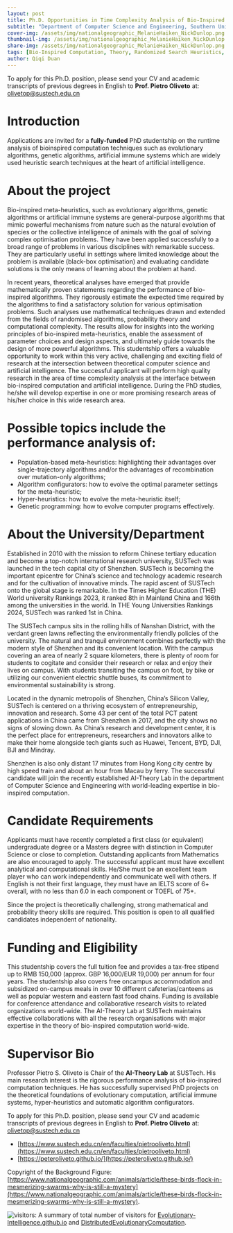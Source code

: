```yaml
---
layout: post
title: Ph.D. Opportunities in Time Complexity Analysis of Bio-Inspired Computation in SUSTech, China 
subtitle: "Department of Computer Science and Engineering, Southern University of Science and Technology (SUSTech), Shenzhen, China"
cover-img: /assets/img/nationalgeographic_MelanieHaiken_NickDunlop.png
thumbnail-img: /assets/img/nationalgeographic_MelanieHaiken_NickDunlop.png
share-img: /assets/img/nationalgeographic_MelanieHaiken_NickDunlop.png
tags: [Bio-Inspired Computation, Theory, Randomized Search Heuristics, Evolutionary Optimization]
author: Qiqi Duan
---
```


To apply for this Ph.D. position, please send your CV and academic transcripts of previous degrees in
English to **Prof. Pietro Oliveto** at: olivetop@sustech.edu.cn

# Introduction

Applications are invited for a **fully-funded** PhD studentship on the runtime analysis of bioinspired
computation techniques such as evolutionary algorithms, genetic algorithms, artificial immune systems
which are widely used heuristic search techniques at the heart of artificial intelligence.

# About the project

Bio-inspired meta-heuristics, such as evolutionary algorithms, genetic algorithms or artificial
immune systems are general-purpose algorithms that mimic powerful mechanisms from nature such
as the natural evolution of species or the collective intelligence of animals with the goal of
solving complex optimisation problems. They have been applied successfully to a broad range of
problems in various disciplines with remarkable success. They are particularly useful in settings
where limited knowledge about the problem is available (black-box optimisation) and evaluating
candidate solutions is the only means of learning about the problem at hand.

In recent years, theoretical analyses have emerged that provide mathematically proven statements
regarding the performance of bio-inspired algorithms. They rigorously estimate the expected time
required by the algorithms to find a satisfactory solution for various optimisation problems. Such
analyses use mathematical techniques drawn and extended from the fields of randomised algorithms,
probability theory and computational complexity. The results allow for insights into the working
principles of bio-inspired meta-heuristics, enable the assessment of parameter choices and design
aspects, and ultimately guide towards the design of more powerful algorithms. This studentship
offers a valuable opportunity to work within this very active, challenging and exciting field of
research at the intersection between theoretical computer science and artificial intelligence.
The successful applicant will perform high quality research in the area of time complexity analysis
at the interface between bio-inspired computation and artificial intelligence. During the PhD studies,
he/she will develop expertise in one or more promising research areas of his/her choice in this
wide research area.

# Possible topics include the performance analysis of:

- Population-based meta-heuristics: highlighting their advantages over single-trajectory algorithms
and/or the advantages of recombination over mutation-only algorithms;
- Algorithm configurators: how to evolve the optimal parameter settings for the meta-heuristic;
- Hyper-heuristics: how to evolve the meta-heuristic itself;
- Genetic programming: how to evolve computer programs effectively.

# About the University/Department

Established in 2010 with the mission to reform Chinese tertiary education and become a top-notch
international research university, SUSTech was launched in the tech capital city of Shenzhen.
SUSTech is becoming the important epicentre for China’s science and technology academic research
and for the cultivation of innovative minds. The rapid ascent of SUSTech onto the global stage is
remarkable. In the Times Higher Education (THE) World university Rankings 2023, it ranked 8th in
Mainland China and 166th among the universities in the world. In THE Young Universities Rankings
2024, SUSTech was ranked 1st in China.

The SUSTech campus sits in the rolling hills of Nanshan District, with the verdant green lawns
reflecting the environmentally friendly policies of the university. The natural and tranquil
environment combines perfectly with the modern style of Shenzhen and its convenient location. With
the campus covering an area of nearly 2 square kilometers, there is plenty of room for students to
cogitate and consider their research or relax and enjoy their lives on campus. With students transiting
the campus on foot, by bike or utilizing our convenient electric shuttle buses, its commitment to
environmental sustainability is strong.

Located in the dynamic metropolis of Shenzhen, China’s Silicon Valley, SUSTech is centered on a
thriving ecosystem of entrepreneurship, innovation and research. Some 43 per cent of the total PCT
patent applications in China came from Shenzhen in 2017, and the city shows no signs of slowing
down. As China’s research and development center, it is the perfect place for entrepreneurs,
researchers and innovators alike to make their home alongside tech giants such as Huawei, Tencent,
BYD, DJI, BJI and Mindray.

Shenzhen is also only distant 17 minutes from Hong Kong city centre by high speed train and about
an hour from Macau by ferry.
The successful candidate will join the recently established AI-Theory Lab in the department of
Computer Science and Engineering with world-leading expertise in bio-inspired computation.

# Candidate Requirements

Applicants must have recently completed a first class (or equivalent) undergraduate degree or a
Masters degree with distinction in Computer Science or close to completion. Outstanding applicants
from Mathematics are also encouraged to apply. The successful applicant must have excellent
analytical and computational skills. He/She must be an excellent team player who can work
independently and communicate well with others. If English is not their first language, they must
have an IELTS score of 6+ overall, with no less than 6.0 in each component or TOEFL of 75+.

Since the project is theoretically challenging, strong mathematical and probability theory skills
are required. This position is open to all qualified candidates independent of nationality.

# Funding and Eligibility

This studentship covers the full tuition fee and provides a tax-free stipend up to RMB 150,000
(approx. GBP 16,000/EUR 19,000) per annum for four years. The studentship also covers free oncampus
accommodation and subsidized on-campus meals in over 10 different cafeterias/canteens as
well as popular western and eastern fast food chains. Funding is available for conference attendance
and collaborative research visits to related organizations world-wide. The AI-Theory Lab at
SUSTech maintains effective collaborations with all the research organisations with major expertise
in the theory of bio-inspired computation world-wide.

# Supervisor Bio

Professor Pietro S. Oliveto is Chair of the **AI-Theory Lab** at SUSTech. His main research interest is
the rigorous performance analysis of bio-inspired computation techniques. He has successfully
supervised PhD projects on the theoretical foundations of evolutionary computation, artificial
immune systems, hyper-heuristics and automatic algorithm configurators.

To apply for this Ph.D. position, please send your CV and academic transcripts of previous degrees in English
to **Prof. Pietro Oliveto** at: olivetop@sustech.edu.cn

* [https://www.sustech.edu.cn/en/faculties/pietrooliveto.html](https://www.sustech.edu.cn/en/faculties/pietrooliveto.html)
* [https://peteroliveto.github.io/](https://peteroliveto.github.io/)



Copyright of the Background Figure: [https://www.nationalgeographic.com/animals/article/these-birds-flock-in-mesmerizing-swarms-why-is-still-a-mystery](https://www.nationalgeographic.com/animals/article/these-birds-flock-in-mesmerizing-swarms-why-is-still-a-mystery).

![visitors](https://visitor-badge.laobi.icu/badge?page_id=Evolutionary-Intelligence.DistributedEvolutionaryComputation): A
summary of total number of visitors for [Evolutionary-Intelligence.github.io](https://evolutionary-intelligence.github.io/)
and [DistributedEvolutionaryComputation](https://github.com/Evolutionary-Intelligence/DistributedEvolutionaryComputation).
